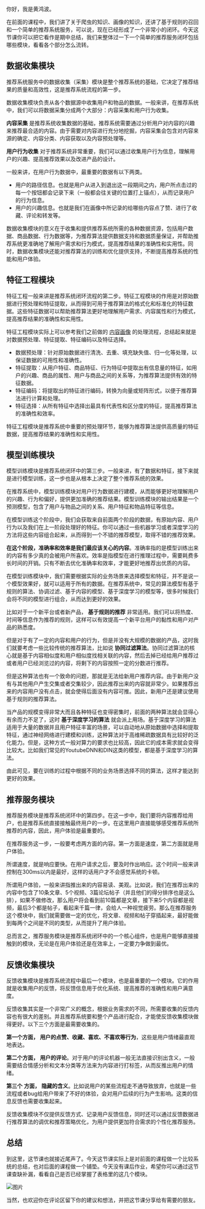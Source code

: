 你好，我是黄鸿波。

在前面的课程中，我们讲了关于爬虫的知识、画像的知识，还讲了基于规则的召回和一个简单的推荐系统服务，可以说，现在已经形成了一个非常小的闭环。今天这节课你可以把它看作是期中总结，我们来整体过一下一个简单的推荐服务闭环包括哪些模块，看看各个部分怎么流转。

## 数据收集模块

推荐系统服务中的数据收集（采集）模块是整个推荐系统的基础，它决定了推荐结果的质量和高效性，这是推荐系统流程的第一步。

数据收集模块负责从各个数据源中收集用户和物品的数据。一般来讲，在推荐系统中，我们可以将数据采集分成两个大部分：内容采集和用户行为收集。

**内容采集** 是推荐系统收集数据的基础，推荐系统需要通过分析用户对内容的兴趣来推荐最合适的内容。由于需要对内容进行充分地挖掘，内容采集会包含对内容来源的确定、内容分类、内容获取以及内容预处理等。

**用户行为收集** 对于推荐系统非常重要，我们可以通过收集用户行为信息，理解用户的兴趣、提高推荐效果以及改进产品的设计。

一般来讲，在用户行为数据中，最重要的数据有以下两类。

- 用户的路径信息。也就是用户从进入到退出这一段期间之内，用户所点击过的每一个按钮都会记录下来（一般都会往关键的位置打上锚点），从而记录用户的行为信息。
- 用户的兴趣信息。也就是我们在画像中所记录的给哪些内容点了赞、进行了收藏、评论和转发等。

数据收集模块的意义在于收集和提供推荐系统所需的各种数据资源，包括用户数据、商品数据、行为数据等，为推荐算法提供数据支持和数据质量保证，并帮助推荐系统更准确地了解用户需求和行为模式，提高推荐结果的准确性和实用性。同时，数据收集模块还能对推荐算法的训练和优化提供支持，不断提高推荐系统的性能和用户体验。

## **特征工程模块**

特征工程一般来讲是推荐系统闭环流程的第二步。特征工程模块的作用是对原始数据进行预处理和特征提取，从而得到可用于推荐算法的格式化和标准化的特征数据。这些特征数据可以帮助推荐算法更好地理解用户需求、内容属性和行为模式，提高推荐结果的准确性和实用性。

特征工程模块实际上可以参考我们之前做的 [内容画像](https://time.geekbang.org/column/article/655495) 的处理流程，总结起来就是对数据预处理、特征提取、特征编码以及特征选择。

- 数据预处理：针对原始数据进行清洗、去重、填充缺失值、归一化等处理，以保证数据的可用性和准确性。
- 特征提取：从用户特征、商品特征、行为特征中提取出有信息量的特征，如用户的兴趣、商品的属性、用户与商品之间的关系等，为推荐算法提供有效的特征数据。
- 特征编码：将提取出的特征进行编码，转换为向量或矩阵形式，以便于推荐算法进行计算和处理。
- 特征选择：从所有特征中选择出最具有代表性和区分度的特征，提高推荐算法的准确性和效率。

特征工程模块是推荐系统中重要的预处理环节，能够为推荐算法提供高质量的特征数据，提高推荐结果的准确性和实用性。

## **模型训练模块**

模型训练模块是推荐系统闭环中的第三步。一般来讲，有了数据和特征，接下来就是进行模型训练，这一步也是从根本上决定了整个推荐系统的效果。

在推荐系统中，模型训练模块对用户行为数据进行建模，从而能够更好地理解用户的兴趣、行为和偏好，提供更加准确的推荐结果。模型训练模块的输出结果是一个预测模型，包含了用户与物品之间的关系、用户特征和物品特征等信息。

在模型训练这个阶段中，我们会获取来自前面两个阶段的数据，有原始内容、用户行为以及我们在上一阶段处理好的特征。你可以通过一些机器学习或者深度学习的方法将这些内容组合起来，从而得到一个不错的推荐模型，取得不错的推荐效果。

**在这个阶段，准确率和效率是我们最应该关心的内容**。准确率指的是模型训练出来的内容有多少真的会被用户所喜欢。效率是指模型在进行推理过程中，需要耗费多长时间的开销。只有不断去优化准确率和效率，才能更好地推荐出优质的内容。

在模型训练模块中，我们需要根据实际的业务场景来选择模型和特征，并不是说一个模型效果好，就可以适用于所有的数据。在推荐系统中，常见的算法模型有基于规则的算法、协调过滤、基于内容的模型、基于深度学习的模型等，很多时候我们会将不同的模型进行组合，从而达到更好的效果。

比如对于一个新平台或者新产品， **基于规则的推荐** 非常适用。我们可以将热度、时间等信息作为推荐的规则，这样可以有效提高一个新平台用户的黏性和用户对产品的熟悉度。

但是对于有了一定的内容和用户的行为，但是并没有大规模的数据的产品，这时我们就要考虑一些比较传统的推荐算法，比如说 **协同过滤算法**。协同过滤算法的核心就是基于内容相似度和用户相似度找相关联的内容，然后去掉已经给用户推荐过或者用户已经浏览过的内容，将剩下的内容按照一定的分数进行推荐。

但是这种算法也有一个致命的问题，那就是无法给新用户推荐内容。由于新用户没有与其他用户产生交集或者交集较少，因此推荐出来的内容就非常少。如果推荐出来的内容用户没有点击，就会使得后面没有内容可推。因此，新用户还是建议使用基于规则的推荐算法。

当产品的规模变得非常大而且各种特征也变得密集时，前面的两种算法就会显得心有余而力不足了，这时 **基于深度学习的算法** 就会派上用场。基于深度学习的算法适用于大量的数据并且用户特征丰富的场景，可以自动地从原始数据中选择和提取特征，通过神经网络进行建模和训练，这种算法对于高维稀疏数据具有比较好的泛化能力。但是，这种方式一般对算力的要求也比较高，因此它的成本需求就会变得比较大。比如我们常见的YoutubeDNN和DIN这类的模型，都是基于深度学习的算法。

由此可见，要在训练的过程中根据不同的业务场景选择不同的算法，这样才能达到更好的效果。

## **推荐服务模块**

推荐服务模块是推荐系统闭环中的第四步。在这一步中，我们要将内容推荐给用户，也是推荐系统直接接触最终用户的一步。在这里用户直接能够感受推荐系统所推荐的内容，因此，用户体验是最重要的。

在推荐服务这一步，一般要考虑两方面的内容。第一方面是速度，第二方面就是用户体验。

所谓速度，就是响应要快。在用户请求之后，要及时作出响应。这个时间一般来讲控制在300ms以内是最好，这样的话用户才不会感觉系统的卡顿。

所谓用户体验，一般来讲指推出来的内容易读、美观。比如说，我们在推荐出来的内容中包含了10条文章、5个视频、3篇论坛帖子（并且他们的得分排序也是这么排），如果不做修改，那么用户将会看到前10篇都是文章，接下来5个内容都是视频，最后3个都是帖子，看起来千篇一律，会给人一种视觉疲劳。那么在推荐服务这个模块中，我们就需要做一定的优化，将文章、视频和帖子穿插起来，最好能做到每两个之间是不同的类型，从而提升了用户体验。

总而言之，推荐服务模块是推荐系统闭环中的一个核心组件，也是用户能够直接接触到的模块，无论是在用户体验还是在效率上，一定要力争做到最优。

## **反馈收集模块**

反馈收集模块是推荐系统流程中最后一个模块，也是最重要的一个模块。它的作用就是收集用户的反馈，将反馈信息用于优化系统、提高推荐的准确性和用户满意度。

反馈收集其实是一个非常广义的概念，根据业务需求的不同，所需要收集的反馈内容也有很大的差别。并且推荐系统要和整个产品进行配合，才能使反馈收集模块做得更好。以下三个方面是最需要收集的。

**第一个方面，** **用户的点赞、收藏、喜欢、不喜欢等行为**，这些是用户情绪最直观地表达。

**第二个方面，** **用户的评论**。对于用户的评论机器一般无法直接识别出含义，一般需要结合情感分析和文本分类等方法来为内容进行打标签，从而反推出用户的情绪。

**第三个** **方面，** **隐藏的含义**。比如说用户的某些流程走不通导致放弃，也就是一些流程或者bug给用户带来了不好的体验，会对用户后续的行为产生影响。这类的信息反馈也需要收集起来。

反馈收集模块不仅提供反馈方式、记录用户反馈信息，同时还可以通过反馈数据进行推荐算法的调优和推荐策略优化，为用户提供更加符合需求的个性化推荐服务。

## **总结**

到这里，这节课也就接近尾声了。今天这节课实际上是对前面的课程做一个比较系统的总结，也对后面的课程做一个铺垫。今天没有课后作业，希望你可以通过这节课查缺补漏，看看自己是否已经掌握了表格里的这几个模块。

![图片](https://static001.geekbang.org/resource/image/d5/c7/d5234ed2a3e9f11e15c23361c410ddc7.jpg?wh=1920x1121)

当然，也欢迎你在评论区留下你的建议和想法，并把这节课分享给有需要的朋友。
